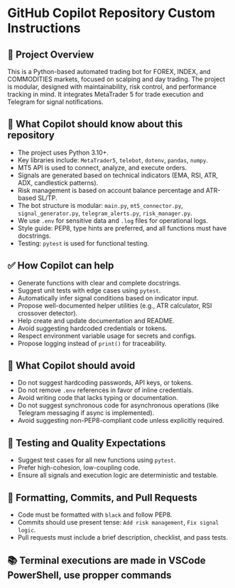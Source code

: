 # GitHub Copilot Repository Custom Instructions

## 📌 Project Overview
This is a Python-based automated trading bot for FOREX, INDEX, and COMMODITIES markets, focused on scalping and day trading. The project is modular, designed with maintainability, risk control, and performance tracking in mind. It integrates MetaTrader 5 for trade execution and Telegram for signal notifications.

## 🧠 What Copilot should know about this repository

- The project uses Python 3.10+.
- Key libraries include: `MetaTrader5`, `telebot`, `dotenv`, `pandas`, `numpy`.
- MT5 API is used to connect, analyze, and execute orders.
- Signals are generated based on technical indicators (EMA, RSI, ATR, ADX, candlestick patterns).
- Risk management is based on account balance percentage and ATR-based SL/TP.
- The bot structure is modular: `main.py`, `mt5_connector.py`, `signal_generator.py`, `telegram_alerts.py`, `risk_manager.py`.
- We use `.env` for sensitive data and `.log` files for operational logs.
- Style guide: PEP8, type hints are preferred, and all functions must have docstrings.
- Testing: `pytest` is used for functional testing.

## ✅ How Copilot can help

- Generate functions with clear and complete docstrings.
- Suggest unit tests with edge cases using `pytest`.
- Automatically infer signal conditions based on indicator input.
- Propose well-documented helper utilities (e.g., ATR calculator, RSI crossover detector).
- Help create and update documentation and README.
- Avoid suggesting hardcoded credentials or tokens.
- Respect environment variable usage for secrets and configs.
- Propose logging instead of `print()` for traceability.

## 🛑 What Copilot should avoid

- Do not suggest hardcoding passwords, API keys, or tokens.
- Do not remove `.env` references in favor of inline credentials.
- Avoid writing code that lacks typing or documentation.
- Do not suggest synchronous code for asynchronous operations (like Telegram messaging if async is implemented).
- Avoid suggesting non-PEP8-compliant code unless explicitly required.

## 🧪 Testing and Quality Expectations

- Suggest test cases for all new functions using `pytest`.
- Prefer high-cohesion, low-coupling code.
- Ensure all signals and execution logic are deterministic and testable.

## 🧼 Formatting, Commits, and Pull Requests

- Code must be formatted with `black` and follow PEP8.
- Commits should use present tense: `Add risk management`, `Fix signal logic`.
- Pull requests must include a brief description, checklist, and pass tests.

## 📚 Terminal executions are made in VSCode PowerShell, use propper commands